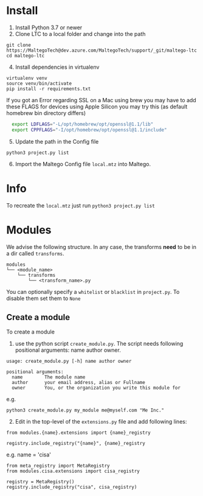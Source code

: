 # Install

1. Install Python 3.7 or newer
2. Clone LTC to a local folder and change into the path 
```
git clone https://MaltegoTech@dev.azure.com/MaltegoTech/support/_git/maltego-ltc
cd maltego-ltc
```

4. Install dependencies in virtualenv
```
virtualenv venv
source venv/bin/activate
pip install -r requirements.txt
```
If you got an Error regarding SSL on a Mac using brew you may have to add these FLAGS for devices using Apple Silicon you may try this (as default homebrew bin directory differs)

```zsh
  export LDFLAGS="-L/opt/homebrew/opt/openssl@1.1/lib"
  export CPPFLAGS="-I/opt/homebrew/opt/openssl@1.1/include"
```



5. Update the path in the Config file

```shell
python3 project.py list
```

6. Import the Maltego Config file `local.mtz` into Maltego.

# Info
To recreate the `local.mtz` just run `python3 project.py list`

# Modules

We advise the following structure. In any case, the transforms **need** to be in a dir called `transforms`.

```
modules
└── <module_name>
    └── transforms
        └── <transform_name>.py
```

You can optionally specify a `whitelist` or `blacklist` in `project.py`. To disable them set them to `None`


## Create a module
To create a module 

1. use the python script `create_module.py`. The script needs following positional arguments: name author owner.

```shell
usage: create_module.py [-h] name author owner

positional arguments:
  name        The module name
  author      your email address, alias or Fullname
  owner       You, or the organization you write this module for
```

e.g.

```shell
python3 create_module.py my_module me@myself.com "Me Inc."
```

2. Edit in the top-level of the `extensions.py` file and add following lines:   
```
from modules.{name}.extensions import {name}_registry

registry.include_registry("{name}", {name}_registry
```

e.g. name = 'cisa'

```
from meta_registry import MetaRegistry
from modules.cisa.extensions import cisa_registry

registry = MetaRegistry()
registry.include_registry("cisa", cisa_registry)
```


